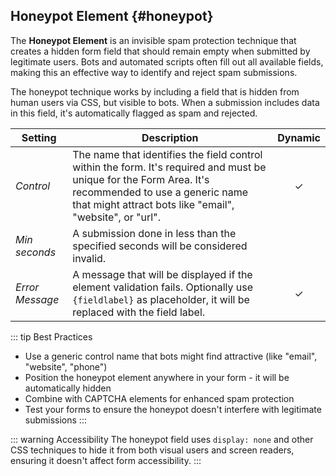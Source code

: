 ## Honeypot Element {#honeypot}

<div class="tm-resource-icon">
    <!--@include: ../assets/element-honeypot.svg-->
</div>

The **Honeypot Element** is an invisible spam protection technique that creates a hidden form field that should remain empty when submitted by legitimate users. Bots and automated scripts often fill out all available fields, making this an effective way to identify and reject spam submissions.

The honeypot technique works by including a field that is hidden from human users via CSS, but visible to bots. When a submission includes data in this field, it's automatically flagged as spam and rejected.

| Setting | Description | Dynamic |
| --- | --- | :---: |
| *Control* | The name that identifies the field control within the form. It's required and must be unique for the Form Area. It's recommended to use a generic name that might attract bots like "email", "website", or "url". | &#x2713; |
| *Min seconds* | A submission done in less than the specified seconds will be considered invalid. ||
| *Error Message* | A message that will be displayed if the element validation fails. Optionally use `{fieldlabel}` as placeholder, it will be replaced with the field label. | &#x2713; |

::: tip Best Practices

- Use a generic control name that bots might find attractive (like "email", "website", "phone")
- Position the honeypot element anywhere in your form - it will be automatically hidden
- Combine with CAPTCHA elements for enhanced spam protection
- Test your forms to ensure the honeypot doesn't interfere with legitimate submissions
:::

::: warning Accessibility
The honeypot field uses `display: none` and other CSS techniques to hide it from both visual users and screen readers, ensuring it doesn't affect form accessibility.
:::
